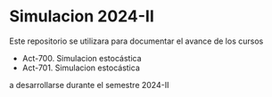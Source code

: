 # Simulacion 2024-II

Este repositorio se utilizara para documentar el avance de los cursos

* Act-700. Simulacion estocástica
* Act-701. Simulacion estocástica

a desarrollarse durante el semestre 2024-II

